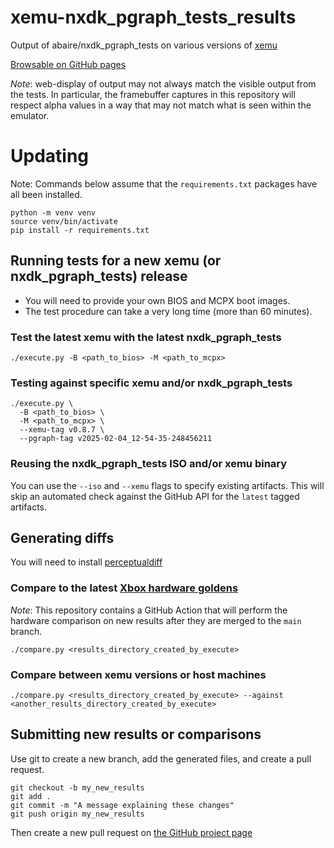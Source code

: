 xemu-nxdk_pgraph_tests_results
===

Output of abaire/nxdk_pgraph_tests on various versions of [xemu](xemu.app)

[Browsable on GitHub pages](https://abaire.github.io/xemu-nxdk_pgraph_tests_results/)

*Note*: web-display of output may not always match the visible output from the
tests.
In particular, the framebuffer captures in this repository will respect alpha
values in a
way that may not match what is seen within the emulator.

# Updating

Note: Commands below assume that the `requirements.txt` packages have all been
installed.

```shell
python -m venv venv
source venv/bin/activate
pip install -r requirements.txt
```

## Running tests for a new xemu (or nxdk_pgraph_tests) release

* You will need to provide your own BIOS and MCPX boot images.
* The test procedure can take a very long time (more than 60 minutes).

### Test the latest xemu with the latest nxdk_pgraph_tests

```shell
./execute.py -B <path_to_bios> -M <path_to_mcpx>
```

### Testing against specific xemu and/or nxdk_pgraph_tests

```shell
./execute.py \
  -B <path_to_bios> \
  -M <path_to_mcpx> \
  --xemu-tag v0.8.7 \
  --pgraph-tag v2025-02-04_12-54-35-248456211
```

### Reusing the nxdk_pgraph_tests ISO and/or xemu binary

You can use the `--iso` and `--xemu` flags to specify existing artifacts. This
will skip an automated check against the GitHub API for the `latest` tagged
artifacts.

## Generating diffs

You will need to
install [perceptualdiff](https://github.com/myint/perceptualdiff)

### Compare to the latest [Xbox hardware goldens](https://github.com/abaire/nxdk_pgraph_tests_golden_results)

*Note*: This repository contains a GitHub Action that will perform the hardware comparison on new results after
they are merged to the `main` branch.

```shell
./compare.py <results_directory_created_by_execute>
```

### Compare between xemu versions or host machines

```shell
./compare.py <results_directory_created_by_execute> --against <another_results_directory_created_by_execute>
```

## Submitting new results or comparisons

Use git to create a new branch, add the generated files, and create a pull
request.

```shell
git checkout -b my_new_results
git add .
git commit -m "A message explaining these changes"
git push origin my_new_results
```

Then create a new pull request
on [the GitHub project page](https://github.com/abaire/xemu-nxdk_pgraph_tests_results)
